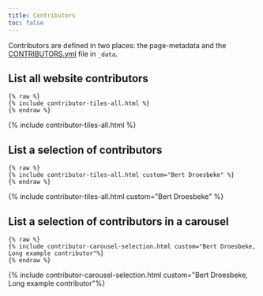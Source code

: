```yaml
---
title: Contributors
toc: false
---
```


Contributors are defined in two places: the page-metadata and the [CONTRIBUTORS.yml](https://github.com/ELIXIR-Belgium/elixir-toolkit-theme/_data/CONTRIBUTORS.yaml) file in `_data`. 

## List all website contributors 

```
{% raw %}
{% include contributor-tiles-all.html %}
{% endraw %}
```


{% include contributor-tiles-all.html %}


## List a selection of contributors

```
{% raw %}
{% include contributor-tiles-all.html custom="Bert Droesbeke" %}
{% endraw %}
```


{% include contributor-tiles-all.html custom="Bert Droesbeke" %}

## List a selection of contributors in a carousel

```
{% raw %}
{% include contributor-carousel-selection.html custom="Bert Droesbeke, Long example contributor"%}
{% endraw %}
```

{% include contributor-carousel-selection.html custom="Bert Droesbeke, Long example contributor"%}

